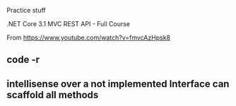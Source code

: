Practice stuff

.NET Core 3.1 MVC REST API - Full Course

From https://www.youtube.com/watch?v=fmvcAzHpsk8



## code -r <folder>
## intellisense over a not implemented Interface can scaffold all methods

